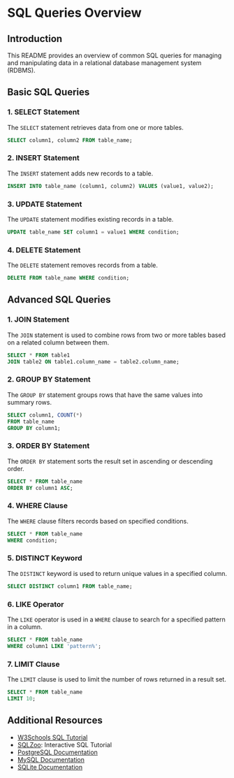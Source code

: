 # SQL Queries Overview

## Introduction

This README provides an overview of common SQL queries for managing and manipulating data in a relational database management system (RDBMS).

## Basic SQL Queries

### 1. SELECT Statement

The `SELECT` statement retrieves data from one or more tables.

```sql
SELECT column1, column2 FROM table_name;
```

### 2. INSERT Statement

The `INSERT` statement adds new records to a table.

```sql
INSERT INTO table_name (column1, column2) VALUES (value1, value2);
```

### 3. UPDATE Statement

The `UPDATE` statement modifies existing records in a table.

```sql
UPDATE table_name SET column1 = value1 WHERE condition;
```

### 4. DELETE Statement

The `DELETE` statement removes records from a table.

```sql
DELETE FROM table_name WHERE condition;
```

## Advanced SQL Queries

### 1. JOIN Statement

The `JOIN` statement is used to combine rows from two or more tables based on a related column between them.

```sql
SELECT * FROM table1
JOIN table2 ON table1.column_name = table2.column_name;
```

### 2. GROUP BY Statement

The `GROUP BY` statement groups rows that have the same values into summary rows.

```sql
SELECT column1, COUNT(*)
FROM table_name
GROUP BY column1;
```

### 3. ORDER BY Statement

The `ORDER BY` statement sorts the result set in ascending or descending order.

```sql
SELECT * FROM table_name
ORDER BY column1 ASC;
```

### 4. WHERE Clause

The `WHERE` clause filters records based on specified conditions.

```sql
SELECT * FROM table_name
WHERE condition;
```

### 5. DISTINCT Keyword

The `DISTINCT` keyword is used to return unique values in a specified column.

```sql
SELECT DISTINCT column1 FROM table_name;
```

### 6. LIKE Operator

The `LIKE` operator is used in a `WHERE` clause to search for a specified pattern in a column.

```sql
SELECT * FROM table_name
WHERE column1 LIKE 'pattern%';
```

### 7. LIMIT Clause

The `LIMIT` clause is used to limit the number of rows returned in a result set.

```sql
SELECT * FROM table_name
LIMIT 10;
```

## Additional Resources

- [W3Schools SQL Tutorial](https://www.w3schools.com/sql/)
- [SQLZoo](https://sqlzoo.net/): Interactive SQL Tutorial
- [PostgreSQL Documentation](https://www.postgresql.org/docs/)
- [MySQL Documentation](https://dev.mysql.com/doc/)
- [SQLite Documentation](https://www.sqlite.org/docs.html)

